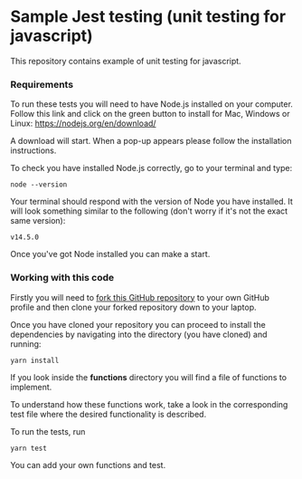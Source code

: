 # Sample Jest testing (unit testing for javascript)

This repository contains example of unit testing for javascript. 

### Requirements

To run these tests you will need to have Node.js installed on your computer. Follow this link and click on the green button to install for Mac, Windows or Linux: https://nodejs.org/en/download/ 

A download will start. When a pop-up appears please follow the installation instructions. 

To check you have installed Node.js correctly, go to your terminal and type:

    node --version

Your terminal should respond with the version of Node you have installed. It will look something similar to the following (don't worry if it's not the exact same version): 

    v14.5.0

Once you've got Node installed you can make a start.

### Working with this code

Firstly you will need to [fork this GitHub repository](https://docs.github.com/en/free-pro-team@latest/github/getting-started-with-github/fork-a-repo) to your own GitHub profile and then clone your forked repository down to your laptop.

Once you have cloned your repository you can proceed to install the dependencies by navigating into the directory (you have cloned) and running:

    yarn install

If you look inside the **functions** directory you will find a file of functions to implement.

To understand how these functions work, take a look in the corresponding test file where the desired functionality is described.

To run the tests, run

    yarn test

You can add your own functions and test.    
